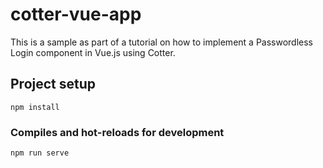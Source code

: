 # cotter-vue-app
This is a sample as part of a tutorial on how to implement
a Passwordless Login component in Vue.js using Cotter.  

## Project setup
```
npm install
```

### Compiles and hot-reloads for development
```
npm run serve
```
